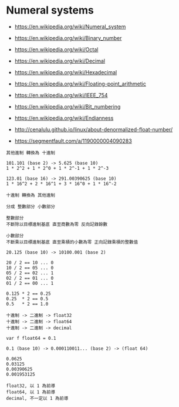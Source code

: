 # Numeral systems

- https://en.wikipedia.org/wiki/Numeral_system

- https://en.wikipedia.org/wiki/Binary_number
- https://en.wikipedia.org/wiki/Octal
- https://en.wikipedia.org/wiki/Decimal
- https://en.wikipedia.org/wiki/Hexadecimal

- https://en.wikipedia.org/wiki/Floating-point_arithmetic
- https://en.wikipedia.org/wiki/IEEE_754

- https://en.wikipedia.org/wiki/Bit_numbering
- https://en.wikipedia.org/wiki/Endianness

- http://cenalulu.github.io/linux/about-denormalized-float-number/
- https://segmentfault.com/a/1190000004090283

```
其他進制 轉換為 十進制

101.101 (base 2) -> 5.625 (base 10)
1 * 2^2 + 1 * 2^0 + 1 * 2^-1 + 1 * 2^-3

123.01 (base 16) -> 291.00390625 (base 10)
1 * 16^2 + 2 * 16^1 + 3 * 16^0 + 1 * 16^-2
```

```
十進制 轉換為 其他進制

分成 整數部分 小數部分

整數部分
不斷除以目標進制基底 直至商數為零 反向記錄餘數

小數部分
不斷乘以目標進制基底 直至乘積的小數為零 正向記錄乘積的整數值

20.125 (base 10) -> 10100.001 (base 2)

20 / 2 == 10 ... 0
10 / 2 == 05 ... 0
05 / 2 == 02 ... 1
02 / 2 == 01 ... 0
01 / 2 == 00 ... 1

0.125 * 2 == 0.25
0.25  * 2 == 0.5
0.5   * 2 == 1.0
```

```
十進制 -> 二進制 -> float32
十進制 -> 二進制 -> float64
十進制 -> 二進制 -> decimal
```

```
var f float64 = 0.1

0.1 (base 10) -> 0.000110011... (base 2) -> (float 64)

0.0625
0.03125
0.00390625
0.001953125
```

```
float32, 以 1 為前導
float64, 以 1 為前導
decimal, 不一定以 1 為前導
```